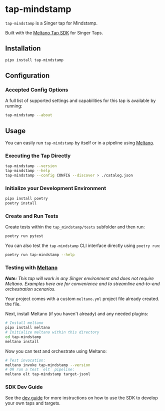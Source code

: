 # tap-mindstamp

`tap-mindstamp` is a Singer tap for Mindstamp.

Built with the [Meltano Tap SDK](https://sdk.meltano.com) for Singer Taps.

## Installation
```bash
pipx install tap-mindstamp
```

## Configuration

### Accepted Config Options
A full list of supported settings and capabilities for this
tap is available by running:

```bash
tap-mindstamp --about
```

## Usage

You can easily run `tap-mindstamp` by itself or in a pipeline using [Meltano](https://meltano.com/).

### Executing the Tap Directly

```bash
tap-mindstamp --version
tap-mindstamp --help
tap-mindstamp --config CONFIG --discover > ./catalog.json
```

### Initialize your Development Environment

```bash
pipx install poetry
poetry install
```

### Create and Run Tests

Create tests within the `tap_mindstamp/tests` subfolder and
  then run:

```bash
poetry run pytest
```

You can also test the `tap-mindstamp` CLI interface directly using `poetry run`:

```bash
poetry run tap-mindstamp --help
```

### Testing with [Meltano](https://www.meltano.com)

_**Note:** This tap will work in any Singer environment and does not require Meltano.
Examples here are for convenience and to streamline end-to-end orchestration scenarios._

Your project comes with a custom `meltano.yml` project file already created.
the file.

Next, install Meltano (if you haven't already) and any needed plugins:

```bash
# Install meltano
pipx install meltano
# Initialize meltano within this directory
cd tap-mindstamp
meltano install
```

Now you can test and orchestrate using Meltano:

```bash
# Test invocation:
meltano invoke tap-mindstamp --version
# OR run a test `elt` pipeline:
meltano elt tap-mindstamp target-jsonl
```

### SDK Dev Guide

See the [dev guide](https://sdk.meltano.com/en/latest/dev_guide.html) for more instructions on how to use the SDK to 
develop your own taps and targets.
